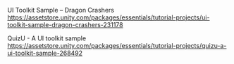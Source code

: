 UI Toolkit Sample – Dragon Crashers
https://assetstore.unity.com/packages/essentials/tutorial-projects/ui-toolkit-sample-dragon-crashers-231178

QuizU - A UI toolkit sample
https://assetstore.unity.com/packages/essentials/tutorial-projects/quizu-a-ui-toolkit-sample-268492
